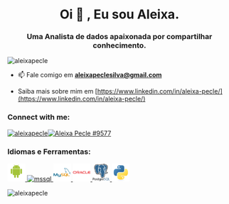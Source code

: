 <h1 align="center">Oi 👋 , Eu sou Aleixa.</h1><h3 align="center">Uma Analista de dados apaixonada por compartilhar conhecimento.</h3><p align="left"> <img src="https://komarev.com/ghpvc/?username=aleixapecle&label=Profile%20views&color=0e75b6&style=flat" alt="aleixapecle" /> </p>

- 📫 Fale comigo em **aleixapeclesilva@gmail.com**

- Saiba mais sobre mim em [https://www.linkedin.com/in/aleixa-pecle/](https://www.linkedin.com/in/aleixa-pecle/)

<h3 align="left">Connect with me:</h3><p align="left">

<a href="https://linkedin.com/in/aleixapecle" target="blank"><img align="center" src="https://raw.githubusercontent.com/rahuldkjain/github-profile-readme-generator/master/src/images/icons/Social/linked-in-alt.svg" alt=" aleixapecle" height="30" width="40" /></a><a href="https://discord.gg/Aleixa Pecle #9577" target="blank"><img align="center" src="https://raw.githubusercontent.com/rahuldkjain/github-profile-readme-generator/master/src/images/icons/Social/discord.svg" alt="Aleixa Pecle #9577" height="30" width="40" /></a></p><h3 align="left">Idiomas e Ferramentas:</h3>

<p align="esquerda"> <a href="https://developer.android.com" target="_blank" rel="noreferrer"> <img src="https://raw.githubusercontent.com/devicons/devicon/master/icons/android/android-original-wordmark.svg" alt="android" width="40" height="40"/> </a> <a href="https://www.microsoft.com/en-us/sql-server" target="_blank" rel="noreferrer"> <img src="https://www.svgrepo.com/show/303229/microsoft-sql-server-logo.svg" alt="mssql" width="40" height="40"/> </a> <a href="https://www.mysql.com/" target="_blank" rel="noreferrer"> <img src="https://raw.githubusercontent.com/devicons/devicon/master/icons/mysql/mysql-original-wordmark.svg" alt="mysql" width="40" height="40"/> </a> <a href="https://www.oracle.com/" target="_blank" rel="noreferrer"> <img src="https://raw.githubusercontent.com/devicons/devicon/master/icons/oracle/oracle-original.svg" alt="oracle" width="40" height="40"/> </a> <a href="https://www.postgresql.org" target="_blank" rel="noreferrer"> <img src="https://raw.githubusercontent.com/devicons/devicon/master/icons/postgresql/postgresql-original-wordmark.svg" alt="postgresql" width="40" height="40"/> </a> <a href="https://www.python.org" target="_blank" rel="noreferrer"> <img src="https://raw.githubusercontent.com/devicons/devicon/master/icons/python/python-original.svg" alt="python" width="40" height="40"/> </a> </p>

<p><img align="center" src="https://github-readme-stats.vercel.app/api/top-langs?username=aleixapecle&show_icons=true&locale=en&layout=compact" alt="aleixapecle" /></p>

